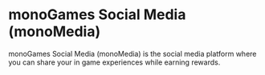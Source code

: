 # monoGames Social Media (monoMedia)
monoGames Social Media (monoMedia) is the social media platform where you can share your in game experiences while earning rewards.
